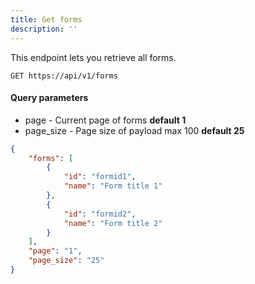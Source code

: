```yaml
---
title: Get forms
description: ''
---
```


This endpoint lets you retrieve all forms.

`GET https://api/v1/forms`

#### Query parameters

- page - Current page of forms **default 1** 
- page_size - Page size of payload max 100 **default 25**


```json
{
    "forms": [
        {
            "id": "formid1",
            "name": "Form title 1"
        },
        {
            "id": "formid2",
            "name": "Form title 2"
        }
    ],
    "page": "1",
    "page_size": "25"
}
```